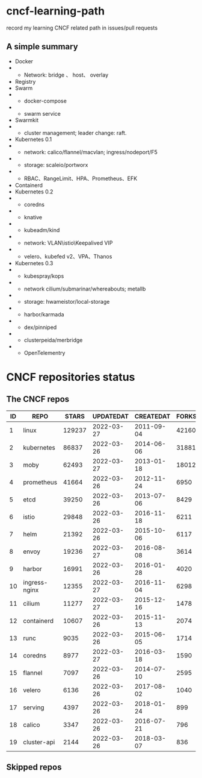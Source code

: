 # cncf-learning-path
record my learning CNCF related path in issues/pull requests

## A simple summary
- Docker
- - Network: bridge 、 host、 overlay
- Registry
- Swarm
- - docker-compose
- - swarm service
- Swarmkit
- - cluster management; leader change: raft.
- Kubernetes 0.1
- - network: calico/flannel/macvlan; ingress/nodeport/F5
- - storage: scaleio/portworx
- - RBAC、RangeLimit、HPA、Prometheus、EFK
- Containerd
- Kubernetes 0.2
- - coredns
- - knative
- - kubeadm/kind
- - network: VLAN\istio\Keepalived VIP
- - velero、kubefed v2、VPA、Thanos
- Kubernetes 0.3
- - kubespray/kops
- - network cilium/submarinar/whereabouts; metallb
- - storage: hwameistor/local-storage
- - harbor/karmada
- - dex/pinniped
- - clusterpeida/merbridge
- - OpenTelementry

# CNCF repositories status
<!--START_SECTION:github_repos-->
## The CNCF repos
| ID |     REPO      | STARS  | UPDATEDAT  | CREATEDAT  | FORKSCOUNT |
|----|---------------|--------|------------|------------|------------|
|  1 | linux         | 129237 | 2022-03-27 | 2011-09-04 |      42160 |
|  2 | kubernetes    |  86837 | 2022-03-26 | 2014-06-06 |      31881 |
|  3 | moby          |  62493 | 2022-03-27 | 2013-01-18 |      18012 |
|  4 | prometheus    |  41664 | 2022-03-26 | 2012-11-24 |       6950 |
|  5 | etcd          |  39250 | 2022-03-26 | 2013-07-06 |       8429 |
|  6 | istio         |  29848 | 2022-03-26 | 2016-11-18 |       6211 |
|  7 | helm          |  21392 | 2022-03-26 | 2015-10-06 |       6117 |
|  8 | envoy         |  19236 | 2022-03-27 | 2016-08-08 |       3614 |
|  9 | harbor        |  16991 | 2022-03-26 | 2016-01-28 |       4020 |
| 10 | ingress-nginx |  12355 | 2022-03-27 | 2016-11-04 |       6298 |
| 11 | cilium        |  11277 | 2022-03-27 | 2015-12-16 |       1478 |
| 12 | containerd    |  10607 | 2022-03-26 | 2015-11-13 |       2074 |
| 13 | runc          |   9035 | 2022-03-26 | 2015-06-05 |       1714 |
| 14 | coredns       |   8977 | 2022-03-27 | 2016-03-18 |       1590 |
| 15 | flannel       |   7097 | 2022-03-26 | 2014-07-10 |       2595 |
| 16 | velero        |   6136 | 2022-03-26 | 2017-08-02 |       1040 |
| 17 | serving       |   4397 | 2022-03-26 | 2018-01-24 |        899 |
| 18 | calico        |   3347 | 2022-03-26 | 2016-07-21 |        796 |
| 19 | cluster-api   |   2144 | 2022-03-26 | 2018-03-07 |        836 |



## Skipped repos
<!--END_SECTION:github_repos-->

